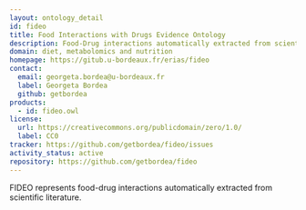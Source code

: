 ```yaml
---
layout: ontology_detail
id: fideo
title: Food Interactions with Drugs Evidence Ontology
description: Food-Drug interactions automatically extracted from scientific literature
domain: diet, metabolomics and nutrition
homepage: https://gitub.u-bordeaux.fr/erias/fideo
contact:
  email: georgeta.bordea@u-bordeaux.fr
  label: Georgeta Bordea
  github: getbordea
products:
  - id: fideo.owl
license:
  url: https://creativecommons.org/publicdomain/zero/1.0/
  label: CC0
tracker: https://github.com/getbordea/fideo/issues
activity_status: active
repository: https://github.com/getbordea/fideo
---
```


FIDEO represents food-drug interactions automatically extracted from scientific literature.
